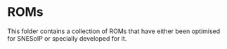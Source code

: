 # ROMs

This folder contains a collection of ROMs that have either been
optimised for SNESoIP or specially developed for it.
